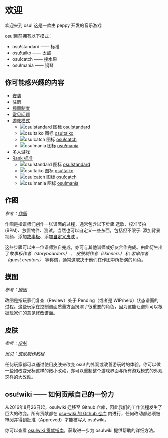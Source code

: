 # 欢迎

欢迎来到 osu! 这是一款由 peppy 开发的音乐游戏

osu!目前拥有以下模式：

- osu!standard —— 标准
- osu!taiko —— 太鼓
- osu!catch —— 接水果
- osu!mania —— 钢琴

## 你可能感兴趣的内容

- [安装](/wiki/Installation)
- [注册](/wiki/Registration)
- [规章制度](/wiki/Rules)
- [常见问题](/wiki/FAQ)
- [游戏模式](/wiki/Game_mode)
  - ![osu!standard 图标](https://osu.ppy.sh/wiki/shared/mode/osu.png) [osu!standard](/wiki/osu!standard)
  - ![osu!taiko 图标](https://osu.ppy.sh/wiki/shared/mode/taiko.png) [osu!taiko](/wiki/osu!taiko)
  - ![osu!catch 图标](https://osu.ppy.sh/wiki/shared/mode/catch.png) [osu!catch](/wiki/osu!catch)
  - ![osu!mania 图标](https://osu.ppy.sh/wiki/shared/mode/mania.png) [osu!mania](/wiki/osu!mania)
- [多人游戏](/wiki/Multi)
- [Rank 标准](/wiki/Ranking_Criteria)
  - ![osu!standard 图标](https://osu.ppy.sh/wiki/shared/mode/osu.png) [osu!standard](/wiki/Ranking_Criteria/osu!standard)
  - ![osu!taiko 图标](https://osu.ppy.sh/wiki/shared/mode/taiko.png) [osu!taiko](/wiki/Ranking_Criteria/osu!taiko)
  - ![osu!catch 图标](https://osu.ppy.sh/wiki/shared/mode/catch.png) [osu!catch](/wiki/Ranking_Criteria/osu!catch)
  - ![osu!mania 图标](https://osu.ppy.sh/wiki/shared/mode/mania.png) [osu!mania](/wiki/Ranking_Criteria/osu!mania)

## 作图

*参考：[作图](/wiki/Beatmapping)*

作图是指谱师们创作一张谱面的过程，通常包含以下步骤:选歌、校准节拍(BPM)、放置物件、测试。当然也可以自定义一些东西，包括但不限于: 添加背景视频、添加[故事板](/wiki/Storyboarding)、添加[自定义皮肤](/wiki/Skinning) 。

这些步骤可以由一位谱师独自完成，亦可与其他谱师或好友合作完成。由此衍生出了*故事板作者（storyboarders）* 、 *皮肤制作者（skinners）* 和 *客串作者（guest creators）* 等称谓，通常这取决于他们在作图中所扮演的角色。

## 摸图

*参考：[摸图](/wiki/Modding)*

改图是指玩家们复查（Review）处于 Pending（或者是 WIP/help）状态谱面的过程。这些玩家在控制谱面质量方面扮演了很重要的角色，因为这能让谱师可以根据玩家们的意见修改谱面。

## 皮肤

*参考：[皮肤](/wiki/Skinning)*

*另见：[皮肤制作教程](/wiki/Skinning_Tutorial)*

任何玩家都可以通过使用皮肤来改变 osu! 的外观或改善游玩时的体验。你可以做一些如改变光标这样的微小改动，亦可以重制整个游戏界面与所有游戏模式的外观这样的大改动。

## osu!wiki —— 如何贡献自己的一份力

从2016年8月26日起，osu!wiki 迁移至 Github 仓库，因此我们的工作流程发生了巨大的改变。所有贡献都在 [osu-wiki 的 Github 仓库](https://github.com/ppy/osu-wiki) 内进行，任何改动都必须被审阅并得到批准（Approved）才能被写入 osu!wiki。

你可以查看 [osu!wiki 贡献指南](/wiki/osu!_wiki_Contribution_Guide)，获取进一步为 osu!wiki 提供帮助的详细方法。